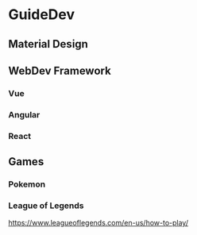# GuideDev


## Material Design

## WebDev Framework

### Vue

### Angular

### React



## Games

### Pokemon

### League of Legends

<https://www.leagueoflegends.com/en-us/how-to-play/>